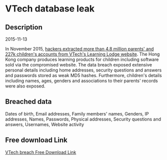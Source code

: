 # VTech database leak

## Description

2015-11-13

In November 2015, <a href="http://www.troyhunt.com/2015/11/when-children-are-breached-inside.html" target="_blank" rel="noopener">hackers extracted more than 4.8 million parents' and 227k children's accounts from VTech's Learning Lodge website</a>. The Hong Kong company produces learning products for children including software sold via the compromised website. The data breach exposed extensive personal details including home addresses, security questions and answers and passwords stored as weak MD5 hashes. Furthermore, children's details including names, ages, genders and associations to their parents' records were also exposed.

## Breached data

Dates of birth, Email addresses, Family members' names, Genders, IP addresses, Names, Passwords, Physical addresses, Security questions and answers, Usernames, Website activity

## Free download Link

[VTech breach Free Download Link](https://link-to.net/1229997/16.533458254269995/dynamic/?r=aHR0cHM6Ly93d3cubWVkaWFmaXJlLmNvbS92aWV3L291TlQxVndGWHRVNWc5Ry92dGVjaGRhLmNvbS9maWxl)